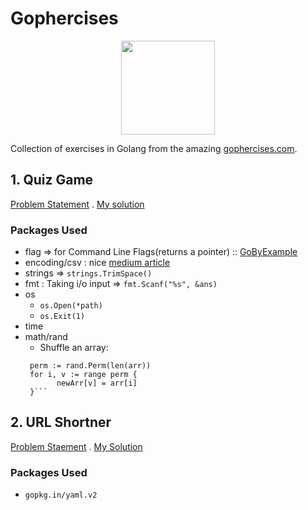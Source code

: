 # Gophercises
<p align="center" padding="500px">
<img src="https://gophercises.com/img/gophercises_jumping.gif" height="150px">
</p>


Collection of exercises in Golang from the amazing [gophercises.com](https://gophercises.com).
## 1. Quiz Game
[Problem Statement](https://github.com/gophercises/quiz) . [My solution](https://github.com/aayush4vedi/Gophercises/tree/master/quiz)
### Packages Used 
* flag => for Command Line Flags(returns a pointer) :: [GoByExample](https://gobyexample.com/command-line-flags)
* encoding/csv : nice [medium article](https://medium.com/@barunthapa/working-with-csv-in-go-50a4f540e623)
* strings => `strings.TrimSpace()`
* fmt : Taking i/o input => `fmt.Scanf("%s", &ans)`
* os
  * `os.Open(*path)`
  * `os.Exit(1)`
* time
* math/rand 
  * Shuffle an array:
   ```rand.Seed(time.Now().UnixNano())
    perm := rand.Perm(len(arr))
    for i, v := range perm {
	      newArr[v] = arr[i]
    }```
## 2. URL Shortner
[Problem Staement](https://github.com/gophercises/urlshort) . [My Solution](https://github.com/aayush4vedi/Gophercises/tree/master/urlshort)
### Packages Used
* `gopkg.in/yaml.v2`
